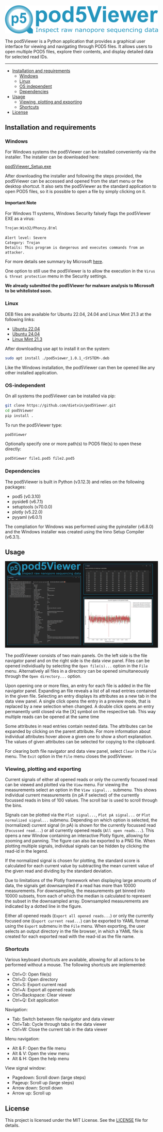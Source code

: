 ![header](./images/github_header.png)

The pod5Viewer is a Python application that provides a graphical user interface for viewing and navigating through POD5 files. It allows users to open multiple POD5 files, explore their contents, and display detailed data for selected read IDs.

---
- [Installation and requirements](#installation-and-requirements)
  - [Windows](#windows)
  - [Linux](#linux)
  - [OS independent](#os-independent)
  - [Dependencies](#dependencies)
- [Usage](#usage)
  - [Viewing, plotting and exporting](#viewing,-plotting-and-exporting)
  - [Shortcuts](#shortcuts)
- [License](#license) 

## Installation and requirements

### Windows

For Windows systems the pod5Viewer can be installed conveniently via the installer. The installer can be downloaded here:

[pod5Viewer_Setup.exe](https://github.com/dietvin/pod5Viewer/releases/download/1.0.1/pod5Viewer_Setup.exe "Download pod5Viewer Windows installer")

After downloading the installer and following the steps provided, the pod5Viewer can be accessed and opened from the start menu or the desktop shortcut. It also sets the pod5Viewer as the standard application to open POD5 files, so it is possible to open a file by simply clicking on it.

#### Important Note

For Windows 11 systems, Windows Security falsely flags the pod5Viewer EXE as a virus:

```
Trojan:Win32/Phonzy.B!ml

Alert level: Severe
Category: Trojan
Details: This program is dangerous and executes commands from an attacker.
```

For more details see summary by Microsoft [here](https://go.microsoft.com/fwlink/?linkid=142185&name=Trojan:Win32/Phonzy.B!ml&threatid=2147772963).

One option to still use the pod5Viewer is to allow the execution in the `Virus & threat protection` menu in the Security settings.

**We already submitted the pod5Viewer for malware analysis to Microsoft to be whitelisted soon.**

### Linux

DEB files are available for Ubuntu 22.04, 24.04 and Linux Mint 21.3 at the following links:
- [Ubuntu 22.04](https://github.com/dietvin/pod5Viewer/releases/download/1.0.1/pod5viewer_1.0.1_ubuntu22.04.deb "Download pod5Viewer for Ubuntu 22.04")
- [Ubuntu 24.04](https://github.com/dietvin/pod5Viewer/releases/download/1.0.1/pod5viewer_1.0.1_ubuntu24.04.deb "Download pod5Viewer for Ubuntu 24.04")
- [Linux Mint 21.3](https://github.com/dietvin/pod5Viewer/releases/download/1.0.1/pod5viewer_1.0.1_linuxmint21.3.deb "Download pod5Viewer for Linux Mint 21.3")

After downloading use apt to install it on the system:

```bash
sudo apt install ./pod5viewer_1.0.1_<SYSTEM>.deb
```

Like the Windows installation, the pod5Viewer can then be opened like any other installed application.

### OS-independent

On all systems the pod5Viewer can be installed via pip:

```bash
git clone https://github.com/dietvin/pod5Viewer.git
cd pod5Viewer
pip install .
```

To run the pod5Viewer type:

```bash
pod5Viewer
```

Optionally specify one or more path(s) to POD5 file(s) to open these directly:

```bash
pod5Viewer file1.pod5 file2.pod5
```

### Dependencies

The pod5Viewer is built in Python (v3.12.3) and relies on the following packages:

- pod5 (v0.3.10)
- pyside6 (v6.7.1)
- setuptools (v70.0.0)
- plotly (v5.22.0)
- pyyaml (v6.0.1)

The compliation for Windows was performed using the pyinstaller (v6.8.0) and the Windows installer was created using the Inno Setup Compiler (v6.3.1).

## Usage
![overview](./images/pod5Viewer_overview.png)

The pod5Viewer consists of two main panels. On the left side is the file navigator panel and on the right side is the data view panel. Files can be opened individiually by selecting the `Open file(s)...` option in the `File` menu. Alternatively all files in a directory can be opened simultaneously through the `Open directory...` option.

Upon opening one or more files, an entry for each file is added in the file navigator panel. Expanding an file reveals a list of all read entries contained in the given file. Selecting an entry displays its attributes as a new tab in the data view panel. A single click opens the entry in a preview mode, that is replaced by a new selection when changed. A double click opens an entry permanently until closed via the [X] symbol on the respective tab. This way multiple reads can be opened at the same time

Some attributes in read entries contain nested data. The attributes can be expanded by clicking on the parent attribute. For more information about individual attributes hover above a given one to show a short explanation. The values of given attributes can be selected for copying to the clipboard.

For clearing both file navigator and data view panel, select `Clear` in the `File` menu. The `Exit` option in the `File` menu closes the pod5Viewer.

### Viewing, plotting and exporting

Current signals of either all opened reads or only the currently focused read can be viewed and plotted via the `View` menu. For viewing the measurements select an option in the `View signal...` submenu. This shows individual current measurements (in pA if selected) of the currently focussed reads in bins of 100 values. The scroll bar is used to scroll through the bins.

Signals can be plotted via the `Plot signal...`, `Plot pA signal...` or `Plot normalized signal...` submenu. Depending on which option is selected, the (normalized) current signal (in pA) is shown for the currently focussed read (`Focussed read...`) or all currently opened reads (`All open reads...`). This opens a new Window containing an interactive Plotly figure, allowing for zooming and panning. The figure can also be exported to a PNG file. When plotting multiple signals, individual signals can be hidden by clicking the read-id in the legend.

If the normalized signal is chosen for plotting, the standard score is calculated for each current value by subtracting the mean current value of the given read and dividing by the standard deviation.

Due to limitations of the Plotly framework when displaying large amounts of data, the signals get downsampled if a read has more than 10000 measurements. For downsampling, the measurements get binned into 10000 subsets, from each of which the median is calculated to represent the subset in the downsampled array. Downsampled measurements are indicated by a dotted line in the figure.

Either all opened reads (`Export all opened reads...`) or only the currently focused one (`Export current read...`) can be exported to YAML format using the `Export` submenu in the `File` menu. When exporting, the user selects an output directory in the file browser, in which a YAML file is created for each exported read with the read-id as the file name.

### Shortcuts

Various keyboard shortcuts are available, allowing for all actions to be performed without a mouse. The following shortcuts are implemented:

- Ctrl+O: Open file(s)
- Ctrl+D: Open directory
- Ctrl+S: Export current read
- Ctrl+A: Export all opened reads
- Ctrl+Backspace: Clear viewer
- Ctrl+Q: Exit application

Navigation:

- Tab: Switch between file navigator and data viewer
- Ctrl+Tab: Cycle through tabs in the data viewer
- Ctrl+W: Close the current tab in the data viewer

Menu navigation:

- Alt & F: Open the file menu
- Alt & V: Open the view menu
- Alt & H: Open the help menu

View signal window:

- Pagedown: Scroll down (large steps)
- Pageup: Scroll up (large steps)
- Arrow down: Scroll down
- Arrow up: Scroll up

## License

This project is licensed under the MIT License. See the [LICENSE](./LICENSE) file for details.
